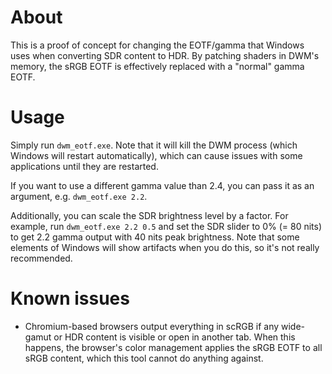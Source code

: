 # About
This is a proof of concept for changing the EOTF/gamma that Windows uses when converting SDR content to HDR. By patching shaders in DWM's memory, the sRGB EOTF is effectively replaced with a "normal" gamma EOTF.

# Usage
Simply run `dwm_eotf.exe`. Note that it will kill the DWM process (which Windows will restart automatically), which can cause issues with some applications until they are restarted.

If you want to use a different gamma value than 2.4, you can pass it as an argument, e.g. `dwm_eotf.exe 2.2`.

Additionally, you can scale the SDR brightness level by a factor. For example, run `dwm_eotf.exe 2.2 0.5` and set the SDR slider to 0% (= 80 nits) to get 2.2 gamma output with 40 nits peak brightness. Note that some elements of Windows will show artifacts when you do this, so it's not really recommended.

# Known issues
* Chromium-based browsers output everything in scRGB if any wide-gamut or HDR content is visible or open in another tab. When this happens, the browser's color management applies the sRGB EOTF to all sRGB content, which this tool cannot do anything against.
